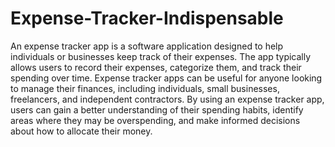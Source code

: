 # Expense-Tracker-Indispensable

An expense tracker app is a software application designed to help individuals or businesses keep track of their expenses. The app typically allows users to record their expenses, categorize them, and track their spending over time. Expense tracker apps can be useful for anyone looking to manage their finances, including individuals, small businesses, freelancers, and independent contractors. By using an expense tracker app, users can gain a better understanding of their spending habits, identify areas where they may be overspending, and make informed decisions about how to allocate their money.
